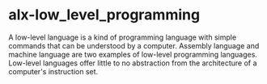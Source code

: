 # alx-low_level_programming
A low-level language is a kind of programming language with simple commands that can be understood by a computer. Assembly language and machine language are two examples of low-level programming languages. Low-level languages offer little to no abstraction from the architecture of a computer's instruction set. 
